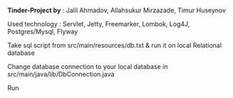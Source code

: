 **Tinder-Project by** : Jalil Ahmadov, Allahsukur Mirzazade, Timur Huseynov

Used technology : Servlet, Jetty, Freemarker, Lombok, Log4J, Postgres/Mysql, Flyway

Take sql script from src/main/resources/db.txt & run it on local Relational database

Change database connection to your local database in src/main/java/lib/DbConnection.java

Run
